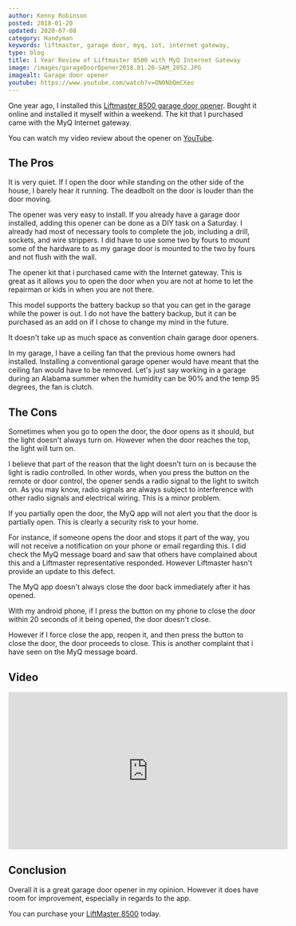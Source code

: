 ```yaml
---
author: Kenny Robinson
posted: 2018-01-20
updated: 2020-07-08
category: Handyman
keywords: liftmaster, garage door, myq, iot, internet gateway,
type: blog
title: 1 Year Review of Liftmaster 8500 with MyQ Internet Gateway
image: /images/garageDoorOpener2018.01.20-SAM_2052.JPG
imagealt: Garage door opener
youtube: https://www.youtube.com/watch?v=ON0NbQmCXeo
---
```


One year ago, I installed this
<a href="https://www.amazon.com/gp/product/B071HMDN7P/ref=as_li_tl?ie=UTF8&tag=rhtservicesll-20&camp=1789&creative=9325&linkCode=as2&creativeASIN=B071HMDN7P&linkId=1432d7e4c11a675d526f6ab311bb8902" target="_blank">Liftmaster 8500 garage door opener</a>.
Bought it online and installed it
myself within a weekend. The kit that I purchased came with the MyQ Internet gateway.

You can watch my video review about the opener on
<a href="https://www.youtube.com/watch?v=ON0NbQmCXeo" target="_blank">YouTube</a>.

## The Pros

It is very quiet. If I open the door while standing on the other side of the house, I barely hear it
running. The deadbolt on the door is louder than the door moving.

The opener was very easy to install. If you already have a garage door installed, adding
 this opener can be done as a DIY task on a Saturday. I already had most of
necessary tools to complete the job, including a drill, sockets, and wire strippers. I
did have to use some two by fours to mount some of the hardware to as my garage
door is mounted to the two by fours and not flush with the wall.

The opener kit that i purchased came with the Internet gateway. This is great as it
allows you to open the door when you are not at home to let the repairman or kids in when you are not there.

This model supports the battery backup so that you can get in the garage while the power
is out. I do not have the battery backup, but it can be purchased as an add on if I
chose to change my mind in the future.

It doesn't take up as much space as convention chain garage door openers.

In my garage, I have a ceiling fan that the previous home owners had installed. Installing a conventional
garage opener would have meant that the ceiling fan would have to be removed. Let's just say working in a
garage during an Alabama summer when the humidity can be 90% and the temp 95 degrees, the fan is clutch.

## The Cons

Sometimes when you go to open the door, the door opens as it should, but the light doesn't always turn
on. However when the door reaches the top, the light will turn on.

I believe that part of the reason that the light doesn't turn on is because the light is radio controlled.
In other words, when you press the button on the remote or door control, the opener sends a radio signal
to the light to switch on. As you may know, radio signals are always subject to interference with other
radio signals and electrical wiring. This is a minor problem.

If you partially open the door, the MyQ app will not alert you that the door is partially open. This is
clearly a security risk to your home.

For instance, if someone opens the door and stops it part of the way, you will not receive a notification
on your phone or email regarding this. I did check the MyQ message board and saw that others have
complained about this and a Liftmaster representative responded. However Liftmaster hasn't provide an
update to this defect.

The MyQ app doesn't always close the door back immediately after it has opened.

With my android phone, if I press the button on my phone to close the door within 20 seconds of it
being opened, the door doesn't close.

However if I force close the app, reopen it, and then press the button to close the door, the door
proceeds to close. This is another complaint that i have seen on the MyQ message board.

## Video

<iframe width="560" height="315" src="https://www.youtube.com/embed/p08ZK-QrRmE" frameborder="0" 
allow="autoplay; encrypted-media" allowfullscreen></iframe>

## Conclusion

Overall it is a great garage door opener in my opinion. However it does have room for improvement,
especially in regards to the app.

You can purchase your
<a href="https://www.amazon.com/gp/product/B071HMDN7P/ref=as_li_tl?ie=UTF8&tag=rhtservicesll-20&camp=1789&creative=9325&linkCode=as2&creativeASIN=B071HMDN7P&linkId=1432d7e4c11a675d526f6ab311bb8902" target="_blank">LiftMaster 8500</a> today.
